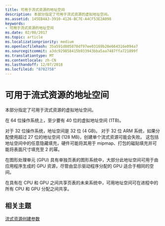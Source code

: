 ```yaml
---
title: 可用于流式资源的地址空间
description: 本部分指定了可用于流式资源的虚拟地址空间。
ms.assetid: 145EB4A3-3910-4126-BC7E-A4CF53E2A098
keywords:
- 可用于流式资源的地址空间
ms.date: 02/08/2017
ms.topic: article
ms.localizationpriority: medium
ms.openlocfilehash: 35a591d805870df97ee03169b20e664316e094a7
ms.sourcegitcommit: a3dc929858415b933943bba5aa7487ffa721899f
ms.translationtype: MT
ms.contentlocale: zh-CN
ms.lasthandoff: 12/07/2018
ms.locfileid: "8782758"
---
```

# <a name="address-space-available-for-streaming-resources"></a>可用于流式资源的地址空间


本部分指定了可用于流式资源的虚拟地址空间。

在 64 位操作系统上，至少要有 40 位的虚拟地址空间 (1TB)。

对于 32 位操作系统，地址空间是 32 位 (4 GB)。 对于 32 位 ARM 系统，如果分配使用超过 27 位的地址空间 (128 MB)，创建单个流式资源可能会失败。 这包括地址空间中的任意隐藏填充，硬件可能将其用于 mipmap、打包的磁贴填充并可能将表面尺寸填充至 2 的幂。

在图形处理单元 (GPU) 具有单独页表的图形系统中，大部分此地址空间可用于由应用程序生成的 GPU 资源，尽管由显示驱动程序分配的 GPU 适合于相同的空间。

在具有在 CPU 和 GPU 之间共享页表的未来系统中，可用地址空间可在进程中的所有 CPU 和 GPU 分配之间共享。

## <a name="span-idrelated-topicsspanrelated-topics"></a><span id="related-topics"></span>相关主题


[流式资源创建参数](streaming-resource-creation-parameters.md)

 

 




